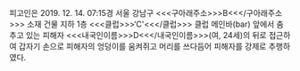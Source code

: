 피고인은 2019. 12. 14. 07:15경 서울 강남구 <<<구아래주소>>>B<<</구아래주소>>> 소재 건물 지하 1층 <<<클럽>>>‘C'<<</클럽>>> 클럽 메인바(bar) 앞에서 춤추고 있는 피해자 <<<내국인이름>>>D<<</내국인이름>>>(여, 24세)의 뒤로 접근하여 갑자기 손으로 피해자의 엉덩이를 움켜쥐고 머리를 쓰다듬어 피해자를 강제로 추행하였다.